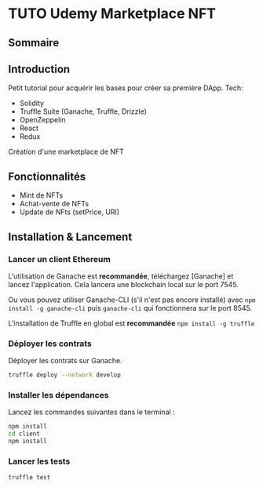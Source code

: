 # TUTO Udemy Marketplace NFT

## Sommaire

## Introduction
Petit tutorial pour acquérir les bases pour créer sa première DApp. 
Tech:
- Solidity
- Truffle Suite (Ganache, Truffle, Drizzle)
- OpenZeppelin
- React
- Redux

Création d'une marketplace de NFT

## Fonctionnalités
 - Mint de NFTs
 - Achat-vente de NFTs
 - Update de NFts (setPrice, URI)

 ## Installation & Lancement
 ### Lancer un client Ethereum
L'utilisation de Ganache est **recommandée**, téléchargez [Ganache] et lancez l'application. Cela lancera une blockchain local sur le port 7545.

Ou vous pouvez utiliser Ganache-CLI (s'il n'est pas encore installé) avec `npm install -g ganache-cli` puis `ganache-cli` qui fonctionnera sur le port 8545.

L'installation de Truffle en global est **recommandée** `npm install -g truffle`

### Déployer les contrats
Déployer les contrats sur Ganache.

```sh
truffle deploy --network develop
```

### Installer les dépendances
Lancez les commandes suivantes dans le terminal :
```sh
npm install
cd client
npm install
```

### Lancer les tests
```sh
truffle test
```